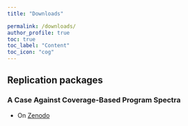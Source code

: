 ```yaml
---
title: "Downloads"

permalink: /downloads/
author_profile: true
toc: true
toc_label: "Content"
toc_icon: "cog"
---
```


## Replication packages

### A Case Against Coverage-Based Program Spectra

- On [Zenodo](https://zenodo.org/record/7229602)
